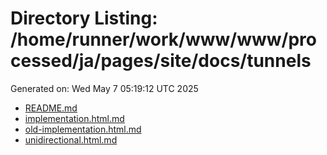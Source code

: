 # Directory Listing: /home/runner/work/www/www/processed/ja/pages/site/docs/tunnels
Generated on: Wed May  7 05:19:12 UTC 2025

- [README.md](README.md)
- [implementation.html.md](implementation.html.md)
- [old-implementation.html.md](old-implementation.html.md)
- [unidirectional.html.md](unidirectional.html.md)
